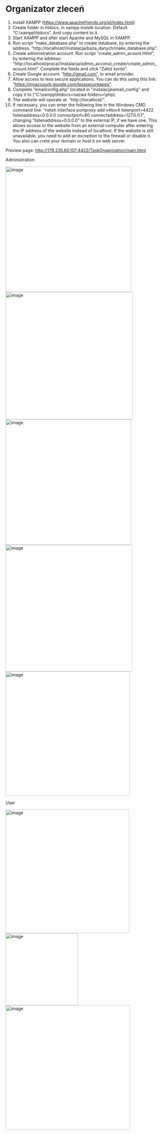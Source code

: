 # Organizator zleceń

1.	Install XAMPP (https://www.apachefriends.org/pl/index.html)
2.	Create folder in htdocs, in xampp instalk location. Default “C:\xampp\htdocs”. And copy content to it.
3.	Start XAMPP and after start Apache and MySQL in XAMPP.
4.	Run script “make_database.php” to create database, by entering the address: “http://localhost/<nazwa folderu>/instalacja/baza_danych/make_database.php”.
5.	Create administration account. Run script “create_admin_acount.Html”, by entering the address: “http://localhost/praca/<nazwa folderu>/instalacja/admin_acconut_create/create_admin_acount.html”. Complete the fields and click “Załóż konto”.
6.	Create Google account: “http://gmail.com”, to email provider.
7.	Allow access to less secure applications. You can do this using this link: “https://myaccount.google.com/lesssecureapps”.
8.	Complete “emailconfig.php” located in "instalacja\email_config" and copy it to (“C:\xampp\htdocs\<nazwa folderu>\php).
9.	The website will operate at: “http://localhost/<nazwa folderu>”.
10.	If necessary, you can enter the following line in the Windows CMD command line:
“netsh interface portproxy add v4tov4 listenport=4422 listenaddress=0.0.0.0 connectport=80 connectaddress=127.0.0.1”, 
changing “listenaddress=0.0.0.0” to the external IP, if we have one. This allows access to the website from an external computer after entering the IP address of the website instead of localhost. If the website is still unavailable, you need to add an exception to the firewall or disable it. You also can crete your domain or host it on web server.

Preview page:
http://178.235.60.107:4422/TaskOrganization/main.html


Administration

<img width="414" alt="image" src="https://user-images.githubusercontent.com/47826375/155571125-b1a15e2f-f2d9-41e1-834c-664db861a0f3.png">
<img width="420" alt="image" src="https://user-images.githubusercontent.com/47826375/155571194-e2267741-9e61-414d-bb91-3833ef7038f4.png">
<img width="414" alt="image" src="https://user-images.githubusercontent.com/47826375/155571235-5266e030-c178-4acd-aaca-0a3fdcf34c1a.png">
<img width="418" alt="image" src="https://user-images.githubusercontent.com/47826375/155571258-8a055e00-a9ad-407a-964c-6f8d91f0482a.png">
<img width="410" alt="image" src="https://user-images.githubusercontent.com/47826375/155571309-86dccd50-cdcc-4d83-b2e6-d55b9bda1450.png">


User

<img width="408" alt="image" src="https://user-images.githubusercontent.com/47826375/155571432-4fd82d9c-71c2-44fa-8264-ba6469974d49.png">
<img width="238" alt="image" src="https://user-images.githubusercontent.com/47826375/155571484-2215d5ea-17a3-4065-ada5-33881b68ed4d.png">
<img width="411" alt="image" src="https://user-images.githubusercontent.com/47826375/155571556-8d20f2bb-f5a1-4f79-aba6-b3df236253e2.png">

